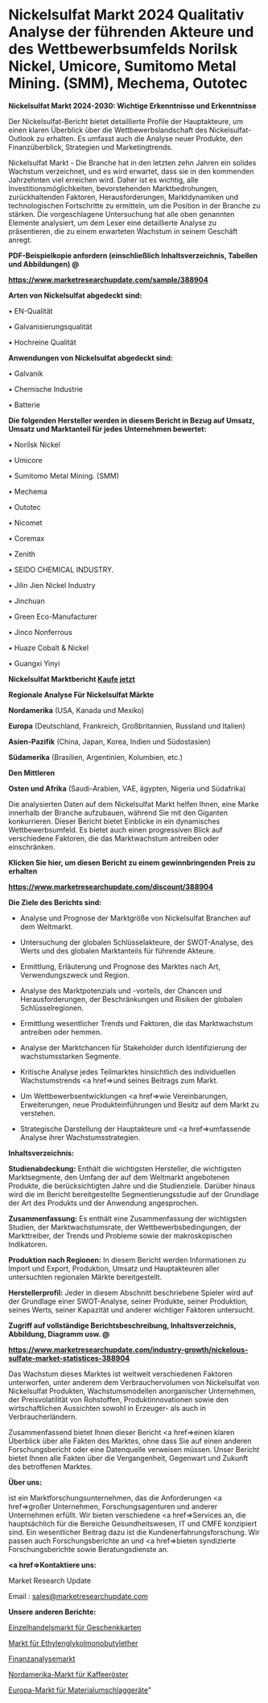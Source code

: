 # Nickelsulfat Markt 2024 Qualitativ Analyse der führenden Akteure und des Wettbewerbsumfelds Norilsk Nickel, Umicore, Sumitomo Metal Mining. (SMM), Mechema, Outotec

<strong>Nickelsulfat Markt 2024-2030: Wichtige Erkenntnisse und Erkenntnisse</strong>

Der Nickelsulfat-Bericht bietet detaillierte Profile der Hauptakteure, um einen klaren Überblick über die Wettbewerbslandschaft des Nickelsulfat-Outlook zu erhalten. Es umfasst auch die Analyse neuer Produkte, den Finanzüberblick, Strategien und Marketingtrends.

Nickelsulfat Markt - Die Branche hat in den letzten zehn Jahren ein solides Wachstum verzeichnet, und es wird erwartet, dass sie in den kommenden Jahrzehnten viel erreichen wird. Daher ist es wichtig, alle Investitionsmöglichkeiten, bevorstehenden Marktbedrohungen, zurückhaltenden Faktoren, Herausforderungen, Marktdynamiken und technologischen Fortschritte zu ermitteln, um die Position in der Branche zu stärken. Die vorgeschlagene Untersuchung hat alle oben genannten Elemente analysiert, um dem Leser eine detaillierte Analyse zu präsentieren, die zu einem erwarteten Wachstum in seinem Geschäft anregt.



<strong><b>PDF-Beispielkopie anfordern (einschließlich Inhaltsverzeichnis, Tabellen und Abbildungen) @ </b></strong>

<strong><a href=https://www.marketresearchupdate.com/sample/388904>

<strong>https://www.marketresearchupdate.com/sample/388904</u></a></strong></strong>



<strong>Arten von Nickelsulfat abgedeckt sind:</strong>

• EN-Qualität

• Galvanisierungsqualität

• Hochreine Qualität



<strong>Anwendungen von Nickelsulfat abgedeckt sind:</strong>

• Galvanik

• Chemische Industrie

• Batterie



<strong>Die folgenden Hersteller werden in diesem Bericht in Bezug auf Umsatz, Umsatz und Marktanteil für jedes Unternehmen bewertet:</strong>

• Norilsk Nickel

• Umicore

• Sumitomo Metal Mining. (SMM)

• Mechema

• Outotec

• Nicomet

• Coremax

• Zenith

• SEIDO CHEMICAL INDUSTRY.

• Jilin Jien Nickel Industry

• Jinchuan

• Green Eco-Manufacturer

• Jinco Nonferrous

• Huaze Cobalt & Nickel

• Guangxi Yinyi



<strong>Nickelsulfat Marktbericht <a href=https://www.marketresearchupdate.com/buynow/388904>Kaufe jetzt</a></strong>



<strong>Regionale Analyse Für Nickelsulfat Märkte</strong>



<strong>Nordamerika</strong> (USA, Kanada und Mexiko)



<strong>Europa</strong> (Deutschland, Frankreich, Großbritannien, Russland und Italien)



<strong>Asien-Pazifik</strong> (China, Japan, Korea, Indien und Südostasien)



<strong>Südamerika</strong> (Brasilien, Argentinien, Kolumbien, etc.)



<strong>Den Mittleren</strong> 

<strong>Osten und Afrika</strong> (Saudi-Arabien, VAE, ägypten, Nigeria und Südafrika)

Die analysierten Daten auf dem Nickelsulfat Markt helfen Ihnen, eine Marke innerhalb der Branche aufzubauen, während Sie mit den Giganten konkurrieren. Dieser Bericht bietet Einblicke in ein dynamisches Wettbewerbsumfeld. Es bietet auch einen progressiven Blick auf verschiedene Faktoren, die das Marktwachstum antreiben oder einschränken.



<strong>Klicken Sie hier, um diesen Bericht zu einem gewinnbringenden Preis zu erhalten
</strong>

<strong><a href=https://www.marketresearchupdate.com/discount/388904>https://www.marketresearchupdate.com/discount/388904</b></u></strong></a>



<strong>Die Ziele des Berichts sind:</strong>

- Analyse und Prognose der Marktgröße von Nickelsulfat Branchen auf dem Weltmarkt.

- Untersuchung der globalen Schlüsselakteure, der SWOT-Analyse, des Werts und des globalen Marktanteils für führende Akteure.

- Ermittlung, Erläuterung und Prognose des Marktes nach Art, Verwendungszweck und Region.

- Analyse des Marktpotenzials und -vorteils, der Chancen und Herausforderungen, der Beschränkungen und Risiken der globalen Schlüsselregionen.

- Ermittlung wesentlicher Trends und Faktoren, die das Marktwachstum antreiben oder hemmen.

- Analyse der Marktchancen für Stakeholder durch Identifizierung der wachstumsstarken Segmente.

- Kritische Analyse jedes Teilmarktes hinsichtlich des individuellen Wachstumstrends <a href=>und</a> seines Beitrags zum Markt.

- Um Wettbewerbsentwicklungen <a href=>wie</a> Vereinbarungen, Erweiterungen, neue Produkteinführungen und Besitz auf dem Markt zu verstehen.

- Strategische Darstellung der Hauptakteure und <a href=>umfas</a>sende Analyse ihrer Wachstumsstrategien.



<strong>Inhaltsverzeichnis:</strong>



<strong>Studienabdeckung:</strong> Enthält die wichtigsten Hersteller, die wichtigsten Marktsegmente, den Umfang der auf dem Weltmarkt angebotenen Produkte, die berücksichtigten Jahre und die Studienziele. Darüber hinaus wird die im Bericht bereitgestellte Segmentierungsstudie auf der Grundlage der Art des Produkts und der Anwendung angesprochen.



<strong>Zusammenfassung:</strong> Es enthält eine Zusammenfassung der wichtigsten Studien, der Marktwachstumsrate, der Wettbewerbsbedingungen, der Markttreiber, der Trends und Probleme sowie der makroskopischen Indikatoren.



<strong>Produktion nach Regionen:</strong> In diesem Bericht werden Informationen zu Import und Export, Produktion, Umsatz und Hauptakteuren aller untersuchten regionalen Märkte bereitgestellt.



<strong>Herstellerprofil:</strong> Jeder in diesem Abschnitt beschriebene Spieler wird auf der Grundlage einer SWOT-Analyse, seiner Produkte, seiner Produktion, seines Werts, seiner Kapazität und anderer wichtiger Faktoren untersucht.



<strong><b>Zugriff auf vollständige Berichtsbeschreibung, Inhaltsverzeichnis, Abbildung, Diagramm usw. @ </b></strong>

<strong><a href=https://www.marketresearchupdate.com/industry-growth/nickelous-sulfate-market-statistices-388904>https://www.marketresearchupdate.com/industry-growth/nickelous-sulfate-market-statistices-388904</a></strong>

Das Wachstum dieses Marktes ist weltweit verschiedenen Faktoren unterworfen, unter anderem dem Verbrauchervolumen von Nickelsulfat von Nickelsulfat Produkten, Wachstumsmodellen anorganischer Unternehmen, der Preisvolatilität von Rohstoffen, Produktinnovationen sowie den wirtschaftlichen Aussichten sowohl in Erzeuger- als auch in Verbraucherländern.

Zusammenfassend bietet Ihnen dieser Bericht <a href=>einen</a> klaren Überblick über alle Fakten des Marktes, ohne dass Sie auf einen anderen Forschungsbericht oder eine Datenquelle verweisen müssen. Unser Bericht bietet Ihnen alle Fakten über die Vergangenheit, Gegenwart und Zukunft des betroffenen Marktes.



<strong>Über uns:</strong>

 ist ein Marktforschungsunternehmen, das die Anforderungen <a href=>großer</a> Unternehmen, Forschungsagenturen und anderer Unternehmen erfüllt. Wir bieten verschiedene <a href=>Services</a> an, die hauptsächlich für die Bereiche Gesundheitswesen, IT und CMFE konzipiert sind. Ein wesentlicher Beitrag dazu ist die Kundenerfahrungsforschung. Wir passen auch Forschungsberichte an und <a href=>bieten</a> syndizierte Forschungsberichte sowie Beratungsdienste an.



<strong><a href=>Kontaktiere uns:</a></strong>

Market Research Update

Email : sales@marketresearchupdate.com



<strong>Unsere anderen Berichte:</strong>

<a href=https://www.linkedin.com/pulse/retail-gift-card-market-2023-trends>Einzelhandelsmarkt für Geschenkkarten</a>

<a href=https://www.linkedin.com/pulse/ethylene-glycol-monobutyl-ether-market-2023-analysis>Markt für Ethylenglykolmonobutylether</a>

<a href=https://www.linkedin.com/pulse/financial-analytics-market-size-trends-consumption>Finanzanalysemarkt</a>

<a href=https://www.linkedin.com/pulse/north-america-coffee-roasters-market-2030-see>Nordamerika-Markt für Kaffeeröster</a>

<a href=https://www.linkedin.com/pulse/europe-material-handlers-market-2023-industry-outlook>Europa-Markt für Materialumschlaggeräte</a>"
